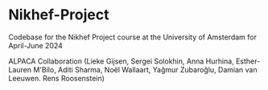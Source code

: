 # Nikhef-Project
Codebase for the Nikhef Project course at the University of Amsterdam for April-June 2024

ALPACA Collaboration (Lieke Gijsen, Sergei Solokhin, Anna Hurhina, Esther-Lauren M'Bilo, Aditi Sharma, Noël Wallaart, Yağmur Zubaroğlu, Damian van Leeuwen. Rens Roosenstein)
